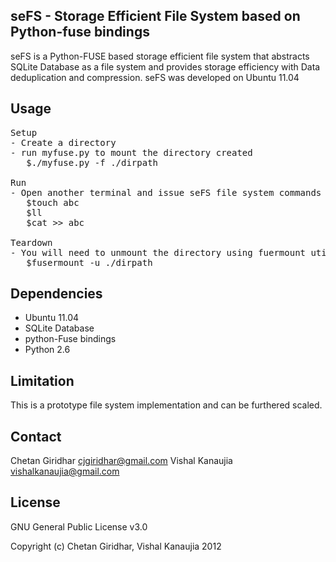 seFS - Storage Efficient File System based on Python-fuse bindings
--

seFS is a Python-FUSE based storage efficient file system that abstracts SQLite Database as a file system and provides storage efficiency with 
Data deduplication and compression. seFS was developed on Ubuntu 11.04

Usage
--
<pre>
Setup
- Create a directory
- run myfuse.py to mount the directory created
   $./myfuse.py -f ./dirpath

Run
- Open another terminal and issue seFS file system commands
   $touch abc
   $ll
   $cat >> abc

Teardown
- You will need to unmount the directory using fuermount utility
   $fusermount -u ./dirpath
</pre>


Dependencies
--
- Ubuntu 11.04
- SQLite Database
- python-Fuse bindings
- Python 2.6

Limitation
--

This is a prototype file system implementation and can be furthered scaled.

Contact
--
Chetan Giridhar cjgiridhar@gmail.com
Vishal Kanaujia vishalkanaujia@gmail.com

License
--
GNU General Public License v3.0

Copyright (c) Chetan Giridhar, Vishal Kanaujia 2012